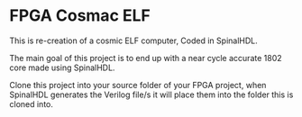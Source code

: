 # FPGA Cosmac ELF
This is re-creation of a cosmic ELF computer, Coded in SpinalHDL.

The main goal of this project is to end up with a near cycle accurate 1802 core made using SpinalHDL.

Clone this project into your source folder of your FPGA project, when SpinalHDL generates the Verilog file/s it will place them into the folder this is cloned into.

